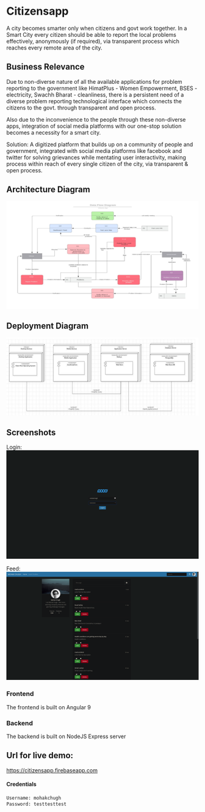 # Citizensapp

A city becomes smarter only when citizens and govt work together.
In a Smart City every citizen should be able to report the local problems effectively, anonymously (if required), via transparent process which reaches every remote area of the city.

## Business Relevance
Due to non-diverse nature of all the available applications for problem reporting to the government like HimatPlus - Women Empowerment, BSES - electricity, Swachh Bharat - cleanliness, there is a persistent need of a diverse problem reporting technological interface which connects the citizens to the govt. through transparent and open process.

Also due to the inconvenience to the people through these non-diverse apps, integration of social media platforms with our one-stop solution becomes a necessity for a smart city.

Solution:
A digitized platform that builds up on a community of people and government, integrated with social media platforms like facebook and twitter for solving grievances while mentating user interactivity, making process within reach of every single citizen of the city, via transparent & open process.

## Architecture Diagram
![arch.png](./Screenshots/arch.png)

## Deployment Diagram
![deploy.png](./Screenshots/deploy.png)

## Screenshots
Login: 
![login.png](Screenshots/login.png)

Feed:
![feed.png](Screenshots/feed.png)

### Frontend
The frontend is built on Angular 9

### Backend
The backend is built on NodeJS Express server

## Url for live demo:
https://citizensapp.firebaseapp.com

#### Credentials
```
Username: mohakchugh
Password: testtesttest
```